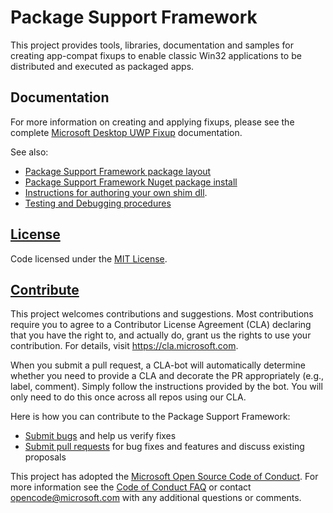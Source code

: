 # Package Support Framework
This project provides tools, libraries, documentation and samples for creating app-compat fixups to enable classic Win32 applications to be distributed and executed as packaged apps.

## Documentation
For more information on creating and applying fixups, please see the complete [Microsoft Desktop UWP Fixup](https://docs.microsoft.com/windows/uwp/porting/package-support-framework) documentation.

See also:
* [Package Support Framework package layout](layout.md)
* [Package Support Framework Nuget package install](todo)
* [Instructions for authoring your own shim dll](Authoring.md).
* [Testing and Debugging procedures](todo)

## [License](https://github.com/Microsoft/MSIX-PackageSupportFramework/blob/master/LICENSE)
Code licensed under the [MIT License](https://github.com/Microsoft/MSIX-PackageSupportFramework/blob/master/LICENSE).

## [Contribute](CONTRIBUTING.md)
This project welcomes contributions and suggestions.  Most contributions require you to agree to a Contributor License Agreement (CLA) declaring that you have the right to, and actually do, grant us the rights to use your contribution. For details, visit https://cla.microsoft.com.

When you submit a pull request, a CLA-bot will automatically determine whether you need to provide a CLA and decorate the PR appropriately (e.g., label, comment). Simply follow the instructions provided by the bot. You will only need to do this once across all repos using our CLA.

Here is how you can contribute to the Package Support Framework:

* [Submit bugs](https://github.com/Microsoft/MSIX-PackageSupportFramework/issues) and help us verify fixes
* [Submit pull requests](https://github.com/Microsoft/MSIX-PackageSupportFramework/pulls) for bug fixes and features and discuss existing proposals

This project has adopted the [Microsoft Open Source Code of Conduct](https://opensource.microsoft.com/codeofconduct/). For more information see the [Code of Conduct FAQ](https://opensource.microsoft.com/codeofconduct/faq/) or contact [opencode@microsoft.com](mailto:opencode@microsoft.com) with any additional questions or comments.
